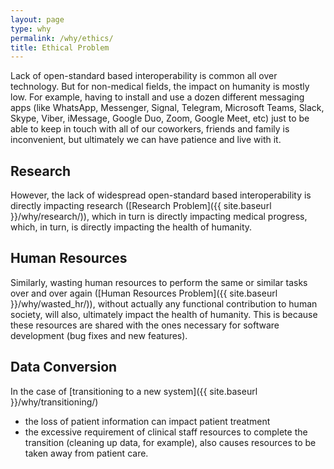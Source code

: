 ```yaml
---
layout: page
type: why
permalink: /why/ethics/
title: Ethical Problem
---
```


Lack of open-standard based interoperability is common all over technology. But for non-medical fields, the impact on humanity is mostly low. For example, having to install and use a dozen different messaging apps (like WhatsApp, Messenger, Signal, Telegram, Microsoft Teams, Slack, Skype, Viber, iMessage, Google Duo, Zoom, Google Meet, etc) just to be able to keep in touch with all of our coworkers, friends and family is inconvenient, but ultimately we can have patience and live with it. 

## Research

However, the lack of widespread open-standard based interoperability is directly impacting research ([Research Problem]({{ site.baseurl }}/why/research/)), which in turn is directly impacting medical progress, which, in turn, is directly impacting the health of humanity.

## Human Resources

Similarly, wasting human resources to perform the same or similar tasks over and over again ([Human Resources Problem]({{ site.baseurl }}/why/wasted_hr/)), without actually any functional contribution to human society, will also, ultimately impact the health of humanity. This is because these resources are shared with the ones necessary for software development (bug fixes and new features). 

## Data Conversion

In the case of [transitioning to a new system]({{ site.baseurl }}/why/transitioning/)

- the loss of patient information can impact patient treatment
- the excessive requirement of clinical staff resources to complete the transition (cleaning up data, for example), also causes resources to be taken away from patient care. 